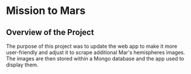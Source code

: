 # Mission to Mars

## Overview of the Project

The purpose of this project was to update the web app to make it more user-friendly and adjust it to scrape additional Mar's hemispheres images. The images are then stored within a Mongo database and the app used to display them.
